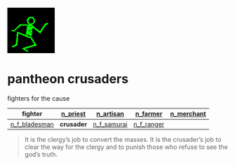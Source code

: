 ![dancer](assets/dancer.gif)

# pantheon crusaders

 fighters for the cause

| **fighter**                         |  [n_priest](n_priest.md)  |  [n_artisan](n_artisan.md)      |  [n_farmer](n_farmer.md)      |  [n_merchant](n_merchant.md)  | 
| ----------------------------------- | ------------------------- | ------------------------------- | ----------------------------- | ----------------------------- | 
|  [n_f_bladesman](n_f_bladesman.md)  | **crusader**              |  [n_f_samurai](n_f_samurai.md)  |  [n_f_ranger](n_f_ranger.md)  |                               | 
>
>   It is the clergy’s job to convert the masses. It is the crusader’s job to clear the way for the clergy and to punish those who refuse to see the god’s truth. 

 